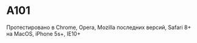# A101
Протестировано в Chrome, Opera, Mozilla последних версий, Safari 8+ на MacOS, iPhone 5s+, IE10+ 
